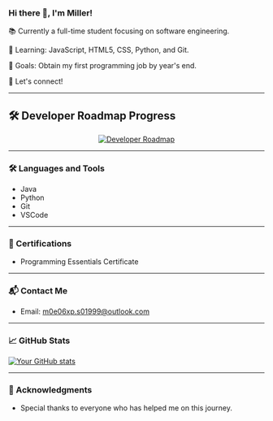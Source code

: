 ### Hi there 👋, I'm Miller!

📚 Currently a full-time student focusing on software engineering.

🌱 Learning: JavaScript, HTML5, CSS, Python, and Git.

🎯 Goals: Obtain my first programming job by year's end.

💬 Let's connect!

---

## 🛠️ Developer Roadmap Progress

<p align="center">
  <a href="https://roadmap.sh">
    <img src="https://api.roadmap.sh/v1-badge/tall/64ea7c4db128dce3cb7c2af1?variant=dark" alt="Developer Roadmap"/>
  </a>
</p>

---

### 🛠️ Languages and Tools

- Java
- Python
- Git
- VSCode

---

### 📜 Certifications

- Programming Essentials Certificate

---

### 📬 Contact Me

- Email: m0e06xp.s01999@outlook.com

---

### 📈 GitHub Stats

[![Your GitHub stats](https://github-readme-stats.vercel.app/api?username=DevDadx64)](https://github.com/anuraghazra/github-readme-stats)

---

### 🌟 Acknowledgments

- Special thanks to everyone who has helped me on this journey.

